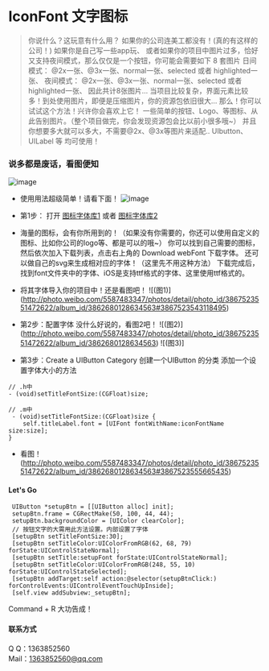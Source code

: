 # IconFont 文字图标
> 你说什么？这玩意有什么用？
  如果你的公司连美工都没有！(真的有这样的公司！) 如果你是自己写一些app玩、
  或者如果你的项目中图片过多，恰好又支持夜间模式，那么仅仅是一个按钮，你可能会需要如下 8 套图片
  日间模式： @2x一张、@3x一张、normal一张、selected 或者 highlighted一张、
  夜间模式： @2x一张、@3x一张、normal一张、selected 或者 highlighted一张、
  因此共计8张图片...
  当项目比较复杂，界面元素比较多！到处使用图片，即便是压缩图片，你的资源包依旧很大...
  那么！你可以试试这个方法！兴许你会喜欢上它！
  一些简单的按钮、Logo、等图标、从此告别图片。（整个项目做完，你会发现资源包会比以前小很多哦~）
  并且你想要多大就可以多大，不需要@2x、@3x等图片来适配..
  UIbutton、UILabel 等 均可使用！
 
### 说多都是废话，看图便知
![image](http://photo.weibo.com/5587483347/photos/detail/photo_id/3867532896394985/album_id/3862680128634563) 
* 使用用法超级简单！请看下面！
![image](./1224·2.gif)

* 第1步：
  打开 [图标字体库1](http://www.fontello.com/) 
  或者 
       [图标字体库2](http://www.iconfont.cn/repositories/)
* 海量的图标，会有你所用到的！（如果没有你需要的，你还可以使用自定义的图标、比如你公司的logo等、都是可以的哦~）
  你可以找到自己需要的图标，然后依次加入下载列表，点击右上角的 Download webFont 下载字体。
  还可以做自己的svg来生成相对应的字体！（这里先不用这种方法）
  下载完成后，找到font文件夹中的字体、iOS是支持ttf格式的字体、这里使用ttf格式的。
* 将其字体导入你的项目中！还是看图吧！
![(图1)]
(http://photo.weibo.com/5587483347/photos/detail/photo_id/3867523551472622/album_id/3862680128634563#3867523543118495) 
* 第2步：配置字体 没什么好说的，看图2吧！
![(图2)]
(http://photo.weibo.com/5587483347/photos/detail/photo_id/3867523551472622/album_id/3862680128634563) 
![(图3)]
* 第3步：Create a UIButton Category
  创建一个UIButton 的分类 添加一个设置字体大小的方法
```objc
// .h中
- (void)setTitleFontSize:(CGFloat)size;

// .m中
 - (void)setTitleFontSize:(CGFloat)size {
    self.titleLabel.font = [UIFont fontWithName:iconFontName size:size];
}
```
* 看图！
(http://photo.weibo.com/5587483347/photos/detail/photo_id/3867523551472622/album_id/3862680128634563#3867523555665435) 


#### Let's Go
```objc
 UIButton *setupBtn = [[UIButton alloc] init];
 setupBtn.frame = CGRectMake(50, 100, 44, 44);
 setupBtn.backgroundColor = [UIColor clearColor];
 // 按钮文字的大需用此方法设置。内部设置了字体
 [setupBtn setTitleFontSize:30];
 [setupBtn setTitleColor:UIColorFromRGB(62, 68, 79) forState:UIControlStateNormal];
 [setupBtn setTitle:setupFont forState:UIControlStateNormal];
 [setupBtn setTitleColor:UIColorFromRGB(248, 55, 10) forState:UIControlStateSelected];
 [setupBtn addTarget:self action:@selector(setupBtnClick:) forControlEvents:UIControlEventTouchUpInside];
 [self.view addSubview:_setupBtn];
```
Command + R 大功告成！

#### 联系方式  <br />
Q    Q：1363852560 <br />
Mail：1363852560@qq.com<br />
